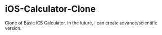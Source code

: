 # iOS-Calculator-Clone
Clone of Basic iOS Calculator. In the future, i can create advance/scientific version.
